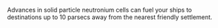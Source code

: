 Advances in solid particle neutronium cells can fuel your ships to destinations up to 10 parsecs away from the nearest friendly settlement.